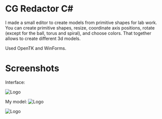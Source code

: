 
# CG Redactor C#

I made a small editor to create models from primitive shapes for lab work. You can create primitive shapes, resize, coordinate axis positions, rotate (except for the ball, torus and spiral), and choose colors. That together allows to create different 3d models.

Used OpenTK and WinForms. 

# Screenshots
Interface:

![Logo](https://sun9-6.userapi.com/impg/Z2ohPm2kaJKxP0JWzqg12r-tf7XEG6i0hxHpzQ/HI0KO9xoB9Y.jpg?size=1840x1049&quality=96&sign=dfb9518985ab36fe6a297128b661ae6d&type=album)

My model:
![Logo](https://sun9-9.userapi.com/impg/vD7P1FbVkR-1rLSCdRBoJ5dCMeQIGXiP0c6mzA/ropikEtNW04.jpg?size=1077x559&quality=96&sign=cb47a4f1585f47c44cef7ce67f395466&type=album)

![Logo](https://sun9-5.userapi.com/impg/NuxTTOECJbPkBwDApp1yACMBqMF4qvHF9xA4kQ/-pISni07SnA.jpg?size=944x602&quality=96&sign=dd835190c2067887b547170a7c0bf036&type=album)
